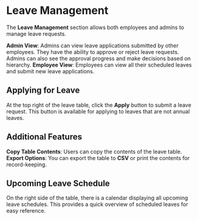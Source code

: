 # Leave Management

The **Leave Management** section allows both employees and admins to manage leave requests.

**Admin View**: Admins can view leave applications submitted by other employees. They have the ability to approve or reject leave requests. Admins can also see the approval progress and make decisions based on hierarchy.
**Employee View**: Employees can view all their scheduled leaves and submit new leave applications.

## Applying for Leave

At the top right of the leave table, click the **Apply** button to submit a leave request. 
This button is available for applying to leaves that are not annual leaves.

## Additional Features

**Copy Table Contents**: Users can copy the contents of the leave table.
**Export Options**: You can export the table to **CSV** or print the contents for record-keeping.

## Upcoming Leave Schedule

On the right side of the table, there is a calendar displaying all upcoming leave schedules. This provides a quick overview of scheduled leaves for easy reference.